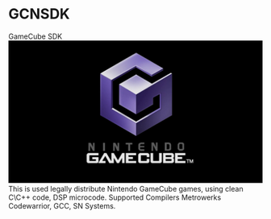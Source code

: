 # GCNSDK
 GameCube SDK
![alt text](https://github.com/MiloCharmingMagician/GCNSDK/blob/master/gc.png?raw=true)
 This is used legally distribute Nintendo GameCube games, using clean C\C++ code, DSP microcode.
 Supported Compilers Metrowerks Codewarrior, GCC, SN Systems.
